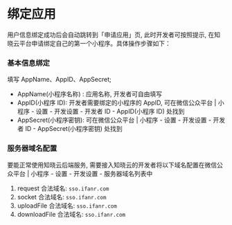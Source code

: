 # 绑定应用

用户信息绑定成功后会自动跳转到「申请应用」页, 此时开发者可按照提示, 在知晓云平台申请绑定自己的第一个小程序。具体操作步骤如下：

### 基本信息绑定

填写 AppName、AppID、AppSecret;

* AppName(小程序名称) : 应用名称, 开发者可自由填写
* AppID(小程序 ID): 开发者需要绑定的小程序的 AppID, 可在微信公众平台 | 小程序 - 设置 - 开发设置 - 开发者 ID - AppID(小程序 ID) 处找到
* AppSecret(小程序密钥): 可在微信公众平台 | 小程序 - 设置 - 开发设置 - 开发者 ID - AppSecret(小程序密钥) 处找到

### 服务器域名配置

要能正常使用知晓云后端服务, 需要接入知晓云的开发者将以下域名配置在微信公众平台 | 小程序 - 设置 - 开发设置 - 服务器域名列表中

1. request 合法域名: `sso.ifanr.com`
2. socket 合法域名: `sso.ifanr.com`
3. uploadFile 合法域名: `sso.ifanr.com`
4. downloadFile 合法域名: `sso.ifanr.com`